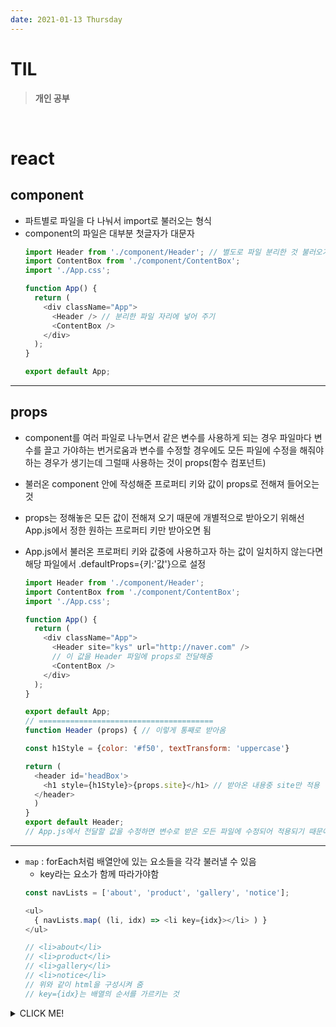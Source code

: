 ```yaml
---
date: 2021-01-13 Thursday
---
```


# TIL

> **개인 공부**
<br />

# react

## **component**
- 파트별로 파일을 다 나눠서 import로 불러오는 형식
- component의 파일은 대부분 첫글자가 대문자
  ```js
  import Header from './component/Header'; // 별도로 파일 분리한 것 불러오기
  import ContentBox from './component/ContentBox';
  import './App.css';

  function App() {
    return (
      <div className="App">
        <Header /> // 분리한 파일 자리에 넣어 주기
        <ContentBox />
      </div>
    );
  }

  export default App;
  ```

---
## **props**
- component를 여러 파일로 나누면서 같은 변수를 사용하게 되는 경우 파일마다 변수를 끌고 가야하는 번거로움과 변수를 수정할 경우에도 모든 파일에 수정을 해줘야 하는 경우가 생기는데 그럴때 사용하는 것이 props(함수 컴포넌트)
- 불러온 component 안에 작성해준 프로퍼티 키와 값이 props로 전해져 들어오는 것
- props는 정해놓은 모든 값이 전해져 오기 때문에 개별적으로 받아오기 위해선 App.js에서 정한 원하는 프로퍼티 키만 받아오면 됨
- App.js에서 불러온 프로퍼티 키와 값중에 사용하고자 하는 값이 일치하지 않는다면 해당 파일에서 .defaultProps={키:'값'}으로 설정

  ```js
  import Header from './component/Header'; 
  import ContentBox from './component/ContentBox';
  import './App.css';

  function App() {
    return (
      <div className="App">
        <Header site="kys" url="http://naver.com" /> 
        // 이 값을 Header 파일에 props로 전달해줌 
        <ContentBox />
      </div>
    );
  }

  export default App;
  // =======================================
  function Header (props) { // 이렇게 통째로 받아옴

  const h1Style = {color: '#f50', textTransform: 'uppercase'}

  return (
    <header id='headBox'>
      <h1 style={h1Style}>{props.site}</h1> // 받아온 내용중 site만 적용
    </header>
    )
  }
  export default Header;
  // App.js에서 전달할 값을 수정하면 변수로 받은 모든 파일에 수정되어 적용되기 때문에 편리함
  ```
---
- `map` : forEach처럼 배열안에 있는 요소들을 각각 불러낼 수 있음
  - key라는 요소가 함께 따라가야함
  ```js
  const navLists = ['about', 'product', 'gallery', 'notice'];

  <ul>
    { navLists.map( (li, idx) => <li key={idx}></li> ) }
  </ul>

  // <li>about</li>
  // <li>product</li>
  // <li>gallery</li>
  // <li>notice</li>
  // 위와 같이 html을 구성시켜 줌
  // key={idx}는 배열의 순서를 가르키는 것
  ```
<details>
<summary>CLICK ME!</summary>  

- 
</detials>  
